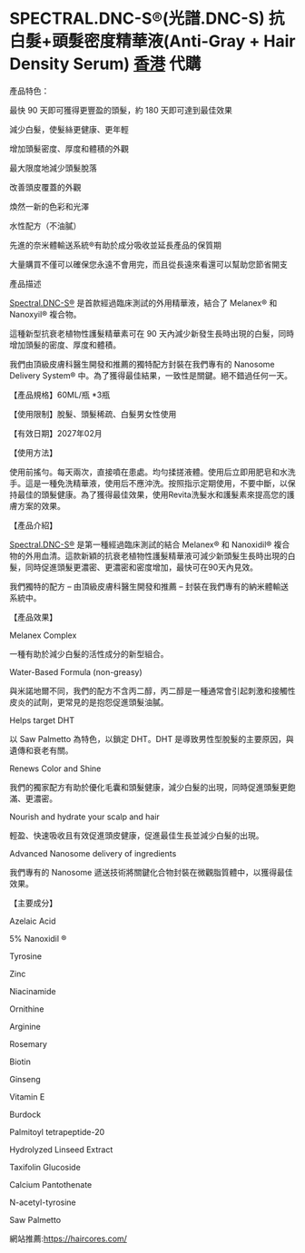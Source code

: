 # SPECTRAL.DNC-S®(光譜.DNC-S) 抗白髮+頭髮密度精華液(Anti-Gray + Hair Density Serum)  [香港](https://haircores.com/)   代購



產品特色：


最快 90 天即可獲得更豐盈的頭髮，約 180 天即可達到最佳效果

減少白髮，使髮絲更健康、更年輕

增加頭髮密度、厚度和體積的外觀

最大限度地減少頭髮脫落

改善頭皮覆蓋的外觀

煥然一新的色彩和光澤

水性配方（不油膩）

先進的奈米體輸送系統®有助於成分吸收並延長產品的保質期

大量購買不僅可以確保您永遠不會用完，而且從長遠來看還可以幫助您節省開支


產品描述



[Spectral.DNC-S®](https://haircores.com/product/spectral-dnc-s%e5%85%89%e8%ad%9c-dnc-s-%e6%8a%97%e7%99%bd%e9%ab%ae%e9%a0%ad%e9%ab%ae%e5%af%86%e5%ba%a6%e7%b2%be%e8%8f%af%e6%b6%b2anti-gray-hair-density-serum%e4%b8%89%e5%80%8b%e6%9c%88/) 是首款經過臨床測試的外用精華液，結合了 Melanex® 和 Nanoxyil® 複合物。

這種新型抗衰老植物性護髮精華素可在 90 天內減少新發生長時出現的白髮，同時增加頭髮的密度、厚度和體積。

我們由頂級皮膚科醫生開發和推薦的獨特配方封裝在我們專有的 Nanosome Delivery System® 中。為了獲得最佳結果，一致性是關鍵。絕不錯過任何一天。

 

【產品規格】60ML/瓶 *3瓶

【使用限制】脫髮、頭髮稀疏、白髮男女性使用

【有效日期】2027年02月

【使用方法】

使用前搖勻。每天兩次，直接噴在患處。均勻揉搓液體。使用后立即用肥皂和水洗手。這是一種免洗精華液，使用后不應沖洗。按照指示定期使用，不要中斷，以保持最佳的頭髮健康。為了獲得最佳效果，使用Revita洗髮水和護髮素來提高您的護膚方案的效果。

【產品介紹】

[Spectral.DNC-S®](https://haircores.com/product/spectral-dnc-s%e5%85%89%e8%ad%9c-dnc-s-%e6%8a%97%e7%99%bd%e9%ab%ae%e9%a0%ad%e9%ab%ae%e5%af%86%e5%ba%a6%e7%b2%be%e8%8f%af%e6%b6%b2anti-gray-hair-density-serum%e4%b8%89%e5%80%8b%e6%9c%88/) 是第一種經過臨床測試的結合 Melanex® 和 Nanoxidil® 複合物的外用血清。這款新穎的抗衰老植物性護髮精華液可減少新頭髮生長時出現的白髮，同時促進頭髮更濃密、更濃密和密度增加，最快可在90天內見效。

我們獨特的配方 – 由頂級皮膚科醫生開發和推薦 – 封裝在我們專有的納米體輸送系統中。

【產品效果】

Melanex Complex

一種有助於減少白髮的活性成分的新型組合。

Water-Based Formula (non-greasy)

與米諾地爾不同，我們的配方不含丙二醇，丙二醇是一種通常會引起刺激和接觸性皮炎的試劑，更常見的是抱怨促進頭髮油膩。

Helps target DHT

以 Saw Palmetto 為特色，以鎖定 DHT。DHT 是導致男性型脫髮的主要原因，與遺傳和衰老有關。

Renews Color and Shine

我們的獨家配方有助於優化毛囊和頭髮健康，減少白髮的出現，同時促進頭髮更飽滿、更濃密。

Nourish and hydrate your scalp and hair

輕盈、快速吸收且有效促進頭皮健康，促進最佳生長並減少白髮的出現。

Advanced Nanosome delivery of ingredients

我們專有的 Nanosome 遞送技術將關鍵化合物封裝在微觀脂質體中，以獲得最佳效果。

【主要成分】

Azelaic Acid

5% Nanoxidil ®

Tyrosine

Zinc

Niacinamide

Ornithine

Arginine

Rosemary

Biotin

Ginseng

Vitamin E

Burdock

Palmitoyl tetrapeptide-20

Hydrolyzed Linseed Extract

Taxifolin Glucoside

Calcium Pantothenate

N-acetyl-tyrosine

Saw Palmetto




網站推薦:https://haircores.com/
